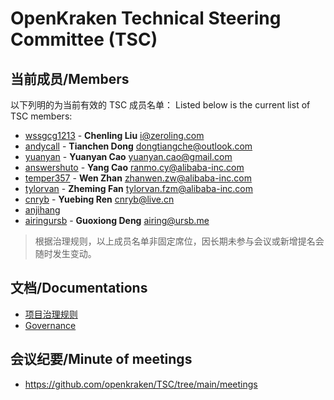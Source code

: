 # OpenKraken Technical Steering Committee (TSC)

## 当前成员/Members

以下列明的为当前有效的 TSC 成员名单：
Listed below is the current list of TSC members:

  - [wssgcg1213](https://github.com/wssgcg1213) - **Chenling Liu** <i@zeroling.com>
  - [andycall](https://github.com/andycall) - **Tianchen Dong** <dongtiangche@outlook.com>
  - [yuanyan](https://github.com/yuanyan) - **Yuanyan Cao** <yuanyan.cao@gmail.com>
  - [answershuto](https://github.com/answershuto) - **Yang Cao** <ranmo.cy@alibaba-inc.com>
  - [temper357](https://github.com/temper357) - **Wen Zhan** <zhanwen.zw@alibaba-inc.com>
  - [tylorvan](https://github.com/tylorvan) - **Zheming Fan** <tylorvan.fzm@alibaba-inc.com>
  - [cnryb](https://github.com/cnryb) - **Yuebing Ren** <cnryb@live.cn>
  - [anjihang](https://github.com/anjihang)
  - [airingursb](https://github.com/airingursb) - **Guoxiong Deng** <airing@ursb.me>

> 根据治理规则，以上成员名单非固定席位，因长期未参与会议或新增提名会随时发生变动。

## 文档/Documentations

- [项目治理规则](./GOVERNANCE.zh-CN.md)
- [Governance](./GOVERNANCE.md)

## 会议纪要/Minute of meetings

- https://github.com/openkraken/TSC/tree/main/meetings
